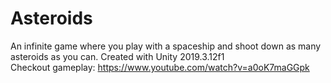 # Asteroids
An infinite game where you play with a spaceship and shoot down as many asteroids as you can. Created with Unity 2019.3.12f1  
Checkout gameplay: https://www.youtube.com/watch?v=a0oK7maGGpk  
